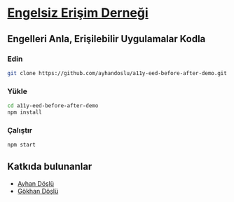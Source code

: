 # [Engelsiz Erişim Derneği](http://www.engelsizerisim.com/)

## Engelleri Anla, Erişilebilir Uygulamalar Kodla

### Edin

```bash
git clone https://github.com/ayhandoslu/a11y-eed-before-after-demo.git
```

### Yükle

```bash
cd a11y-eed-before-after-demo
npm install
```

### Çalıştır

```bash
npm start
```

## Katkıda bulunanlar

- [Ayhan Döşlü](https://github.com/ayhandoslu)
- [Gökhan Döşlü](https://github.com/gokhandoslu)

